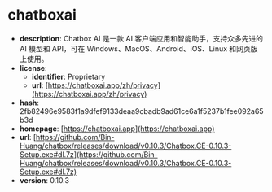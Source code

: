 # chatboxai

- **description**: Chatbox AI 是一款 AI 客户端应用和智能助手，支持众多先进的 AI 模型和 API，可在 Windows、MacOS、Android、iOS、Linux 和网页版上使用。
- **license**:
  - **identifier**: Proprietary
  - **url**: [https://chatboxai.app/zh/privacy](https://chatboxai.app/zh/privacy)
- **hash**: 2fb82496e9583f1a9dfef9133deaa9cbadb9ad61ce6a1f5237b1fee092a65b3d
- **homepage**: [https://chatboxai.app](https://chatboxai.app)
- **url**: [https://github.com/Bin-Huang/chatbox/releases/download/v0.10.3/Chatbox.CE-0.10.3-Setup.exe#dl.7z](https://github.com/Bin-Huang/chatbox/releases/download/v0.10.3/Chatbox.CE-0.10.3-Setup.exe#dl.7z)
- **version**: 0.10.3

